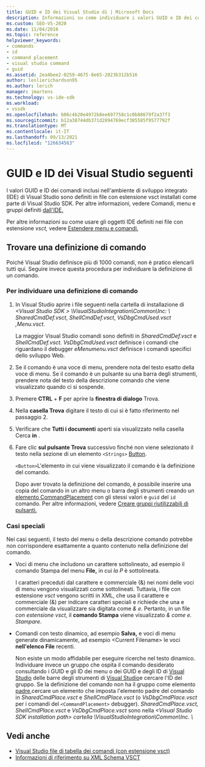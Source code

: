 ```yaml
---
title: GUID e ID dei Visual Studio di | Microsoft Docs
description: Informazioni su come individuare i valori GUID e ID dei comandi inclusi nell Visual Studio ide (Integrated Development Environment).
ms.custom: SEO-VS-2020
ms.date: 11/04/2016
ms.topic: reference
helpviewer_keywords:
- commands
- id
- command placement
- visual studio command
- guid
ms.assetid: 2ea4bee2-0259-4675-8e65-2023b312b516
author: leslierichardson95
ms.author: lerich
manager: jmartens
ms.technology: vs-ide-sdk
ms.workload:
- vssdk
ms.openlocfilehash: b06c4b20e4972b8ee697758c1c0b88679f2a37f3
ms.sourcegitcommit: b12a38744db371d2894769ecf305585f9577792f
ms.translationtype: MT
ms.contentlocale: it-IT
ms.lasthandoff: 09/13/2021
ms.locfileid: "126634563"
---
```

# <a name="guids-and-ids-of-visual-studio-commands"></a>GUID e ID dei Visual Studio seguenti
I valori GUID e ID dei comandi inclusi nell'ambiente di sviluppo integrato (IDE) di Visual Studio sono definiti in file con estensione vsct installati come parte di Visual Studio SDK. Per altre informazioni, vedere Comandi, menu e gruppi definiti [dall'IDE.](../../extensibility/internals/ide-defined-commands-menus-and-groups.md)

 Per altre informazioni su come usare gli oggetti IDE definiti nei file con estensione *vsct,* vedere [Estendere menu e comandi.](../../extensibility/extending-menus-and-commands.md)

## <a name="find-a-command-definition"></a>Trovare una definizione di comando
 Poiché Visual Studio definisce più di 1000 comandi, non è pratico elencarli tutti qui. Seguire invece questa procedura per individuare la definizione di un comando.

### <a name="to-locate-a-command-definition"></a>Per individuare una definizione di comando

1. In Visual Studio aprire i file seguenti nella cartella di installazione di *<Visual Studio SDK \> \VisualStudioIntegration\Common\Inc: \\* *SharedCmdDef.vsct*, *ShellCmdDef.vsct*, *VsDbgCmdUsed.vsct* *,Menu.vsct*.

    La maggior Visual Studio comandi sono definiti in *SharedCmdDef.vsct* e *ShellCmdDef.vsct.* *VsDbgCmdUsed.vsct* definisce i comandi che riguardano il debugger *eMenumenu.vsct* definisce i comandi specifici dello sviluppo Web.

2. Se il comando è una voce di menu, prendere nota del testo esatto della voce di menu. Se il comando è un pulsante su una barra degli strumenti, prendere nota del testo della descrizione comando che viene visualizzato quando ci si sospende.

3. Premere **CTRL** + **F** per aprire la **finestra di dialogo** Trova.

4. Nella **casella Trova** digitare il testo di cui si è fatto riferimento nel passaggio 2.

5. Verificare che **Tutti i documenti** aperti sia visualizzato nella casella Cerca **in** .

6. Fare clic **sul pulsante Trova** successivo finché non viene selezionato il testo nella sezione di un elemento `<Strings>` [Button](../../extensibility/button-element.md).

    `<Button>`L'elemento in cui viene visualizzato il comando è la definizione del comando.

   Dopo aver trovato la definizione del comando, è possibile inserire una copia del comando in un altro menu o barra degli strumenti creando un [elemento CommandPlacement](../../extensibility/commandplacement-element.md) con gli stessi valori e `guid` del `id` comando. Per altre informazioni, vedere [Creare gruppi riutilizzabili di pulsanti.](../../extensibility/creating-reusable-groups-of-buttons.md)

### <a name="special-cases"></a>Casi speciali
 Nei casi seguenti, il testo del menu o della descrizione comando potrebbe non corrispondere esattamente a quanto contenuto nella definizione del comando.

- Voci di menu che includono un  carattere sottolineato, ad esempio il comando Stampa del menu **File,** in cui *la P* è sottolineata.

     I caratteri preceduti dal carattere e commerciale (&) nei nomi delle voci di menu vengono visualizzati come sottolineati. Tuttavia, i file con estensione *vsct* vengono scritti in XML, che usa il carattere e commerciale (&) per indicare caratteri speciali e richiede che una e commerciale da visualizzare sia digitata come *&amp; e*. Pertanto, in un file *con estensione vsct,* il **comando Stampa** viene visualizzato *&amp; come e. Stampare*.

- Comandi con testo dinamico, ad esempio **Salva,** e voci di menu generate dinamicamente, ad esempio \<Current Filename\> le voci **nell'elenco File** recenti.

     Non esiste un modo affidabile per eseguire ricerche nel testo dinamico. Individuare invece un gruppo che ospita il comando desiderato consultando i GUID e gli ID dei menu o dei GUID e degli ID di [Visual Studio](../../extensibility/internals/guids-and-ids-of-visual-studio-menus.md) delle barre degli strumenti di [Visual Studio](../../extensibility/internals/guids-and-ids-of-visual-studio-toolbars.md)e cercare l'ID del gruppo. Se la definizione del comando non ha il gruppo come elemento [padre,](../../extensibility/parent-element.md)cercare un elemento che imposta l'elemento padre del comando in *SharedCmdPlace.vsct* e *ShellCmdPlace.vsct* (o *VsDbgCmdPlace.vsct* per i comandi del `<CommandPlacement>` debugger). *SharedCmdPlace.vsct,* *ShellCmdPlace.vsct* e *VsDbgCmdPlace.vsct* sono nella *\<Visual Studio SDK installation path\> cartella \VisualStudioIntegration\Common\Inc. \\*

## <a name="see-also"></a>Vedi anche

- [Visual Studio file di tabella dei comandi (con estensione vsct)](../../extensibility/internals/visual-studio-command-table-dot-vsct-files.md)
- [Informazioni di riferimento su XML Schema VSCT](../../extensibility/vsct-xml-schema-reference.md)
